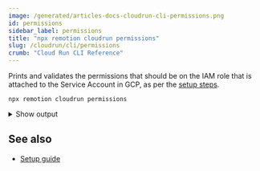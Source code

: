 ```yaml
---
image: /generated/articles-docs-cloudrun-cli-permissions.png
id: permissions
sidebar_label: permissions
title: "npx remotion cloudrun permissions"
slug: /cloudrun/cli/permissions
crumb: "Cloud Run CLI Reference"
---
```


Prints and validates the permissions that should be on the IAM role that is attached to the Service Account in GCP, as per the [setup steps](/docs/cloudrun/setup).

```
npx remotion cloudrun permissions
```

<details>
<summary>Show output
</summary>
<pre>
✅ iam.serviceAccounts.actAs

✅ run.operations.get
✅ run.routes.invoke
✅ run.services.create
✅ run.services.get
✅ run.services.delete
✅ run.services.list
✅ run.services.update
✅ storage.buckets.create
✅ storage.buckets.get
✅ storage.buckets.list
✅ storage.objects.create
✅ storage.objects.delete
✅ storage.objects.list
✅ run.services.getIamPolicy
✅ run.services.setIamPolicy

</pre>
</details>

## See also

- [Setup guide](/docs/cloudrun/setup)
